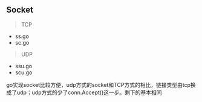 ﻿## Socket 
> TCP  
* ss.go  
* sc.go

> UDP
* ssu.go
* scu.go

go实现socket比较方便，udp方式的socket和TCP方式的相比，链接类型由tcp换成了udp；udp方式的少了conn.Accept()这一步。剩下的基本相同